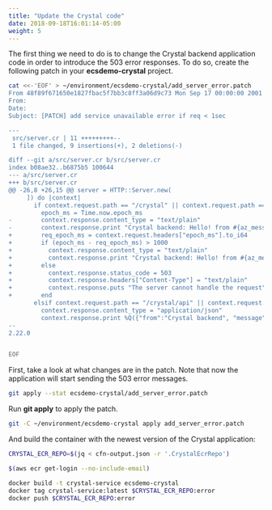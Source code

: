 ```yaml
---
title: "Update the Crystal code"
date: 2018-09-18T16:01:14-05:00
weight: 5
---
```


The first thing we need to do is to change the Crystal backend application code in order to introduce the 503 error responses. To do so, create the following patch in your **ecsdemo-crystal** project.

```bash
cat <<-'EOF' > ~/environment/ecsdemo-crystal/add_server_error.patch
From 48f89f671650e1827fbac5f7bb3c8ff3a06d9c73 Mon Sep 17 00:00:00 2001
From:
Date:
Subject: [PATCH] add service unavailable error if req < 1sec

---
 src/server.cr | 11 +++++++++--
 1 file changed, 9 insertions(+), 2 deletions(-)

diff --git a/src/server.cr b/src/server.cr
index b08ae32..b6875b5 100644
--- a/src/server.cr
+++ b/src/server.cr
@@ -26,8 +26,15 @@ server = HTTP::Server.new(
     ]) do |context|
       if context.request.path == "/crystal" || context.request.path == "/crystal/"
         epoch_ms = Time.now.epoch_ms
-        context.response.content_type = "text/plain"
-        context.response.print "Crystal backend: Hello! from #{az_message} commit #{code_hash} at #{epoch_ms}"
+        req_epoch_ms = context.request.headers["epoch_ms"].to_i64
+        if (epoch_ms - req_epoch_ms) > 1000
+          context.response.content_type = "text/plain"
+          context.response.print "Crystal backend: Hello! from #{az_message} commit #{code_hash} at #{epoch_ms}"
+        else
+          context.response.status_code = 503
+          context.response.headers["Content-Type"] = "text/plain"
+          context.response.puts "The server cannot handle the request"
+        end
       elsif context.request.path == "/crystal/api" || context.request.path == "/crystal/api/"
         context.response.content_type = "application/json"
         context.response.print %Q({"from":"Crystal backend", "message": "#{az_message}", "commit": "#{code_hash.chomp}"})
--
2.22.0


EOF
```

First, take a look at what changes are in the patch. Note that now the application will start sending the 503 error messages.

```bash
git apply --stat ecsdemo-crystal/add_server_error.patch
```

Run **git apply** to apply the patch.

```bash
git -C ~/environment/ecsdemo-crystal apply add_server_error.patch
```

And build the container with the newest version of the Crystal application:

```bash
CRYSTAL_ECR_REPO=$(jq < cfn-output.json -r '.CrystalEcrRepo')

$(aws ecr get-login --no-include-email)

docker build -t crystal-service ecsdemo-crystal
docker tag crystal-service:latest $CRYSTAL_ECR_REPO:error
docker push $CRYSTAL_ECR_REPO:error
```
